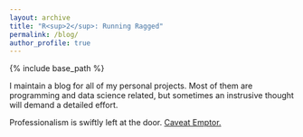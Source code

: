 ```yaml
---
layout: archive
title: "R<sup>2</sup>: Running Ragged"
permalink: /blog/
author_profile: true
---
```


{% include base_path %}

I maintain a blog for all of my personal projects. Most of them are programming and data science related, but sometimes an instrusive thought will demand a detailed effort. 

Professionalism is swiftly left at the door. [Caveat Emptor.](https://runningragged.vercel.app/)
